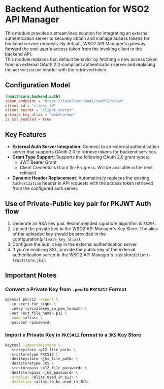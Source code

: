 # Backend Authentication for WSO2 API Manager

This module provides a streamlined solution for integrating an external authentication server to securely obtain and 
manage access tokens for backend service requests. By default, WSO2 API Manager's gateway forward the end-user's access token 
from the invoking client to the backend API. 
<br>This module replaces that default behavior by fetching a new access token 
from an external OAuth 2.0-compliant authentication server and replacing the `Authorization` header with the 
retrieved token.

## Configuration Model

```toml
[healthcare.backend.auth]
token_endpoint = "https://localhost:9443/oauth2/token"
client_id = "client_id"
client_secret = "client_secret"
private_key_alias = "wso2carbon"
is_ssl_enabled = true
```

## Key Features

- **External Auth Server Integration**: Connect to an external authentication server that supports OAuth 2.0 to 
retrieve tokens for backend services.
- **Grant Type Support**: Supports the following OAuth 2.0 grant types:
    - JWT Bearer Grant
    - Client Credentials Grant (In-Progress. Will be available in the next release)
- **Dynamic Header Replacement**: Automatically replaces the existing `Authorization` header in API requests with the 
access token retrieved from the configured auth server.

## Use of Private-Public key pair for PKJWT Auth flow
1. Generate an RSA key pair. Recommended signature algorithm is `RS256`.
2. Upload the private key to the WSO2 API Manager's Key Store. The alias of the uploaded key should be 
provided in the configuration(`private_key_alias`).
3. Configure the public key in the external authentication server.
4. If you're enabling SSL, provide the public key of the external authentication server in the 
WSO2 API Manager's truststore(`client-truststore.jks`).


## Important Notes
### Convert a Private Key from `.pem` to `PKCS#12` Format
```bash 
openssl pkcs12 -export \                                           
  -in <cert_for_sign> \  
  -inkey <privatekey_in_pem_format> \    
  -out <out_file_name>.p12 \
  -name <alias> \   
  -passout <password>
``` 

### Import a Private Key in `PKCS#12` format to a `JKS` Key Store
```bash
keytool -importkeystore \ 
  -srckeystore <p12_file_path> \ 
  -srcstoretype PKCS12 \ 
  -destkeystore <jks_file_path> \ 
  -deststoretype JKS \ 
  -srcstorepass <p12_file_password> \ 
  -deststorepass <jks_password> \
  -srcalias <alias_used_in_p12> \
  -destalias <alias_to_be_used_in_JKS>
```


